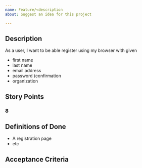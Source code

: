 ```yaml
---
name: Feature/<description
about: Suggest an idea for this project

---
```


## Description
As a user, I want to be able register using my browser with given
- first name
- last name
- email address
- password (confirmation
- organization

## Story Points
### 8

## Definitions of Done

- A registration page
- etc

## Acceptance Criteria
